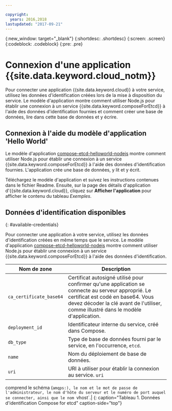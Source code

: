 ```yaml
---

copyright:
  years: 2016,2018
lastupdated: "2017-09-21"
---
```


{:new_window: target="_blank"}
{:shortdesc: .shortdesc}
{:screen: .screen}
{:codeblock: .codeblock}
{:pre: .pre}

# Connexion d'une application {{site.data.keyword.cloud_notm}}

Pour connecter une application {{site.data.keyword.cloud}} à votre service, utilisez les données d'identification créées lors de la mise à disposition du service. Le modèle d'application montre comment utiliser Node.js pour établir une connexion à un service {{site.data.keyword.composeForEtcd}} à l'aide des données d'identification fournies et comment créer une base de données, lire dans cette base de données et y écrire.

## Connexion à l'aide du modèle d'application 'Hello World'

Le modèle d'application [compose-etcd-helloworld-nodejs](https://github.com/IBM-Cloud/compose-etcd-helloworld-nodejs) montre comment utiliser Node.js pour établir une connexion à un service {{site.data.keyword.composeForEtcd}} à l'aide des données d'identification fournies. L'application crée une base de données, y lit et y écrit.

Téléchargez le modèle d'application et suivez les instructions contenues dans le fichier Readme. Ensuite, sur la page des détails d'application d'{{site.data.keyword.cloud}}, cliquez sur **Afficher l'application** pour afficher le contenu du tableau *Exemples*.

## Données d'identification disponibles
{: #available-credentials}

Pour connecter une application à votre service, utilisez les données d'identification créées en même temps que le service. Le modèle d'application [compose-etcd-helloworld-nodejs](https://github.com/IBM-Cloud/compose-etcd-helloworld-nodejs) montre comment utiliser Node.js pour établir une connexion à un service {{site.data.keyword.composeForEtcd}} à l'aide des données d'identification.

|Nom de zone|Description|
|----------|-----------|
|`ca_certificate_base64`|Certificat autosigné utilisé pour confirmer qu'une application se connecte au serveur approprié. Le certificat est codé en base64. Vous devez décoder la clé avant de l'utiliser, comme illustré dans le modèle d'application.|
|`deployment_id`|Identificateur interne du service, créé dans Compose.|
|`db_type`|Type de base de données fourni par le service, en l'occurrence, `etcd`.|
|`name`|Nom du déploiement de base de données.|
|`uri`|URI à utiliser pour établir la connexion au service. `uri`
comprend le schéma (`amqps:), le nom et le mot de passe de l'administrateur, le
nom d'hôte du serveur et le numéro de port auquel se connecter, ainsi que le nom `vhost`.|
{: caption="Tableau 1. Données d'identification Compose for etcd" caption-side="top"}
